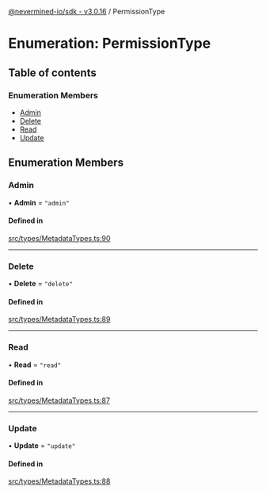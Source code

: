 [@nevermined-io/sdk - v3.0.16](../code-reference.md) / PermissionType

# Enumeration: PermissionType

## Table of contents

### Enumeration Members

- [Admin](PermissionType.md#admin)
- [Delete](PermissionType.md#delete)
- [Read](PermissionType.md#read)
- [Update](PermissionType.md#update)

## Enumeration Members

### Admin

• **Admin** = `"admin"`

#### Defined in

[src/types/MetadataTypes.ts:90](https://github.com/nevermined-io/sdk-js/blob/55c3b4ac21ca5824c7e92f5077fc57cd9e47c00a/src/types/MetadataTypes.ts#L90)

---

### Delete

• **Delete** = `"delete"`

#### Defined in

[src/types/MetadataTypes.ts:89](https://github.com/nevermined-io/sdk-js/blob/55c3b4ac21ca5824c7e92f5077fc57cd9e47c00a/src/types/MetadataTypes.ts#L89)

---

### Read

• **Read** = `"read"`

#### Defined in

[src/types/MetadataTypes.ts:87](https://github.com/nevermined-io/sdk-js/blob/55c3b4ac21ca5824c7e92f5077fc57cd9e47c00a/src/types/MetadataTypes.ts#L87)

---

### Update

• **Update** = `"update"`

#### Defined in

[src/types/MetadataTypes.ts:88](https://github.com/nevermined-io/sdk-js/blob/55c3b4ac21ca5824c7e92f5077fc57cd9e47c00a/src/types/MetadataTypes.ts#L88)
